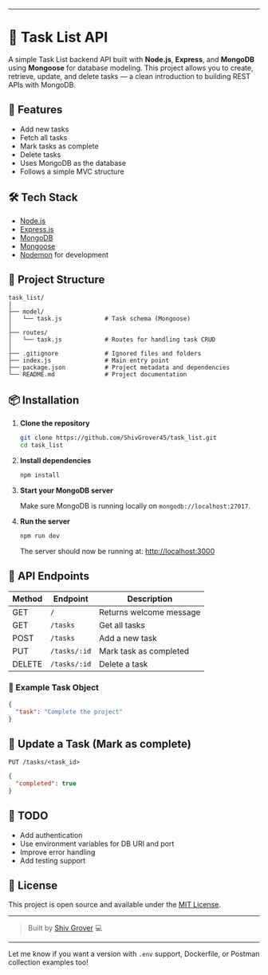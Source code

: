 

---

# 📝 Task List API

A simple Task List backend API built with **Node.js**, **Express**, and **MongoDB** using **Mongoose** for database modeling. This project allows you to create, retrieve, update, and delete tasks — a clean introduction to building REST APIs with MongoDB.

## 🚀 Features

* Add new tasks
* Fetch all tasks
* Mark tasks as complete
* Delete tasks
* Uses MongoDB as the database
* Follows a simple MVC structure

## 🛠️ Tech Stack

* [Node.js](https://nodejs.org/)
* [Express.js](https://expressjs.com/)
* [MongoDB](https://www.mongodb.com/)
* [Mongoose](https://mongoosejs.com/)
* [Nodemon](https://www.npmjs.com/package/nodemon) for development

## 📂 Project Structure

```
task_list/
│
├── model/
│   └── task.js            # Task schema (Mongoose)
│
├── routes/
│   └── task.js            # Routes for handling task CRUD
│
├── .gitignore             # Ignored files and folders
├── index.js               # Main entry point
├── package.json           # Project metadata and dependencies
└── README.md              # Project documentation
```

## 📦 Installation

1. **Clone the repository**

   ```bash
   git clone https://github.com/ShivGrover45/task_list.git
   cd task_list
   ```

2. **Install dependencies**

   ```bash
   npm install
   ```

3. **Start your MongoDB server**

   Make sure MongoDB is running locally on `mongodb://localhost:27017`.

4. **Run the server**

   ```bash
   npm run dev
   ```

   The server should now be running at:
   [http://localhost:3000](http://localhost:3000)

## 🧪 API Endpoints

| Method | Endpoint     | Description             |
| ------ | ------------ | ----------------------- |
| GET    | `/`          | Returns welcome message |
| GET    | `/tasks`     | Get all tasks           |
| POST   | `/tasks`     | Add a new task          |
| PUT    | `/tasks/:id` | Mark task as completed  |
| DELETE | `/tasks/:id` | Delete a task           |

### 📌 Example Task Object

```json
{
  "task": "Complete the project"
}
```

## 🔄 Update a Task (Mark as complete)

```http
PUT /tasks/<task_id>
```

```json
{
  "completed": true
}
```

## 🧹 TODO

* Add authentication
* Use environment variables for DB URI and port
* Improve error handling
* Add testing support

## 📄 License

This project is open source and available under the [MIT License](LICENSE).

---

> Built by [Shiv Grover](https://github.com/ShivGrover45) 💻

---

Let me know if you want a version with `.env` support, Dockerfile, or Postman collection examples too!
